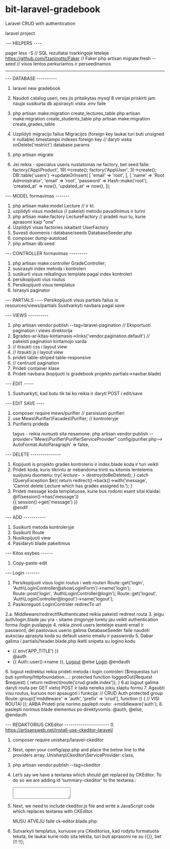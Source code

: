 # bit-laravel-gradebook
Laravel CRUD with authentication

laravel project

--- HELPERS ----



pager less -S 	// SQL rezultatai tvarkingoje leteleje
https://github.com/fzaninotto/Faker  // Faker
php artisan migrate:fresh --seed 	// visos lentos perkuriamos ir perseedinamos

-------------------------------------


--- DATABASE ----------

1. laravel new gradebook
2. Naudoti catalog useri, nes jis pritaikytas mysql 8 versijai
	priskirti jam naujai susikurta db
	apsirasyti viska .env faile
3. php artisan make:migration create_lectures_table
	php artisan make:migration create_students_table
	php artisan make:migration create_grades_table
4. Uzpildyti migraciju failus
	Migracijos (foreign key laukai turi buti unsigned ir nullable)
	timestamps
	indexes
	foreign key // daryti viska onDelete('restrict')
	database params
5. php artisan migrate

6. Jei reikia - specialus useris nustatomas ne factory, bet seed faile:
	factory('App\Product', 19)->create();
	factory('App\User', 3)->create();
    DB::table('users')
        ->updateOrInsert(
            [
                'email' => 'root',
            ],
            [
                'name' => 'Root Administrator',
                'email' => 'root',
                'password' => Hash::make('root'),
                'created_at' => now(),
                'updated_at' => now(),
            ]);


--- MODEL formavimas -------
1. php artisan make:model Lecture  // ir kt.
2. uzpildyti visus modelius 	// pakeisti metodu pavadinimus ir turini
3. php artisan make:factory LectureFactory 		// pradeti nuo tu, kurie aprasomi kaip "one"
4. Uzpildyti visas factories iskaitant UserFactory 
5. Suvesti duomenis i database/seeds DatabaseSeeder.php
6. composer dump-autoload
7. php artisan db:seed

--- CONTROLLER formavimas ---------
1. php artisan make:controller GradeController;
2. susirasyti index metoda i kontroleri
3. susikurti visus reikalingus template pagal index kontroleri
4. persikopijuoti vius routus
5. Persikopijuoti visus templatus
6. Isirasyti paginator


--- PARTIALS ----
Persikopijuoti visus partials failus is resources/views/partials
Susitvarkyti navbara pagal save


--- VIEWS ----------
1. php artisan vendor:publish --tag=laravel-pagination	// Eksportuoti pagination i views direktorija
2. $grades-ar-kitas-kintamasis->links('vendor.pagination.default') 	// pakeisti pagination kintamojo varda
3. <link rel="stylesheet" href="{{ asset('css/app.css') }}"> 	// itraukti css i layout view
4. <script src="{{ asset('js/app.js') }}"></script>		// itraukti js i layout view
5. prideti table-striped table-responsive
6. <div class="pagination pagination-sm justify-content-center"> 	// centruoti pagination
7. Prideti container klase 
8. Prideti navbara (kopijuoti is gradebook projekto partials->navbar.blade)

--- EDIT -----
1. Susitvarkyti, kad butu tik tai ko reikia ir daryti POST i edit/save

--- EDIT SAVE ----
1. composer require mews/purifier	// parsisiusti purifieri
2. use Mews\Purifier\Facades\Purifier; 	// kontroleryje
3. Purifieris prideda <p>tagus - reikia numusti sita nesamone:
	php artisan vendor:publish --provider="Mews\Purifier\PurifierServiceProvider"
	config/purifier.php--> AutoFormat.AutoParagraph' => false,
	
--- DELETE ---------------
1. Kopijuoti is projekto grades kontrolerio ir index.blade koda ir turi veikti
2. Prideti koda, kuris tikrintu ar nebandoma trinti su kitomis lentelemis susijusiu duomenu:
    try{
    	$lecture->destroy($toBeDeleted);
	} catch (QueryException $e){
		return redirect()->back()->with('message', 'Cannot delete Lecture which has grades assigned to.');
	}
3. Prideti message koda templatuose, kurie bus rodomi esant sitai klaidai:
    @if(session()->has('message'))
        <div class="alert alert-danger">
            {{ session()->get('message') }}
        </div>
    @endif

--- ADD -----------
1. Susikurti metoda kontroleryje
2. Susikurti Route
3. Nusikopijuoti view
4. Pasidaryti blade pakeitimus

--- Kitos esybes ------
1. Copy-paste-edit


--- Login -------
1. Persikopijuoti visus login routus i web routeri
	Route::get('login', 'Auth\LoginController@showLoginForm')->name('login');
	Route::post('login', 'Auth\LoginController@login');
	Route::get('logout', 'Auth\LoginController@logout')->name('logout');
2. Pasikoreguoti LoginControler redirecTo url

2.a. Middleware/redirectIfAuthenticated reikia pakeisti redirest routa
3. jeigu auth/login.blade jau yra - sitame zingsnyje turetu jau veikti authentication forma /login puslapyje
4. reikia zinoti users lenteleje esanti email ir password, del pastovaus userio galima DatabaseSeeder faile naudoti auksciau aprasyta koda su default userio emailu ir passwordu
5. Dabar galima i partials/header.blade.php ikelti snipeta su logino kodu
<ul class="navbar-nav ml-auto">
    <li class="nav-item">
        {{ env('APP_TITLE') }}
    </li>
    @auth
        <li class="nav-item navbar-text text-white">
            {{ Auth::user()->name }},
            <a class="nav-item navbar-text nav-link" href="#" id="button-logout"
               onclick="event.preventDefault();
                   document.getElementById('form-logout').submit();">Logout</a>
            <form id="form-logout" method="POST" action="{{ route('logout') }}"
                  style="display: none;">@csrf
            </form>
            @else
                <a class="nav-item navbar-text nav-link" href="{{ route('login') }}">Login</a>
            @endauth
        </li>
</ul>
6. logout redirektui reikia prideti metoda i login controleri ($requestas turi buti symfony/httpfoundation....:
	    protected function loggedOut(Request $request) {
        return redirect(route('crud.grade.index'));
    }
6.a) logout galima daryti routa per GET vietoj POST ir tada nereiks jokiu slaptu formu 
7. Agaubti visu routus, kuriuos nori apsaugoti i funkcija:
	// CRUD Auth protected group
	Route::group(['middleware' => 'auth', 'prefix' => 'crud'], function () {
		// VISI ROUTAI
	});
	ARBA
	Prideti prie norimo paslepti routo:
		->middleware('auth');
8. paslepti norimus blade elementus po direktyvomis:
	@auth, @else, @endauth


--- REDAKTORIUS CKEditor ----------------------
0. https://artisansweb.net/install-use-ckeditor-laravel/
1. composer require unisharp/laravel-ckeditor
2. Next, open your config/app.php and place the below line to the providers array.
	Unisharp\Ckeditor\ServiceProvider::class,
3. php artisan vendor:publish --tag=ckeditor
4. Let’s say we have a textarea which should get replaced by CKEditor. To do so we are adding id ‘summary-ckeditor’ to the textarea.:
	<textarea class="form-control" id="summary-ckeditor" name="summary-ckeditor"></textarea>
5. Next, we need to include ckeditor.js file and write a JavaScript code which replaces textarea with CKEditor.
	<script src="{{ asset('vendor/unisharp/laravel-ckeditor/ckeditor.js') }}"></script>
	<script>
		CKEDITOR.replace( 'summary-ckeditor' );
	</script>
	
	MUSU ATVEJU faile ck-editor.blade.php:
		<script src="{{ asset('vendor/unisharp/laravel-ckeditor/ckeditor.js') }}"></script>
		<script>
			CKEDITOR.replace( 'ck-editor-field', {
			customConfig: '{{ asset('vendor/unisharp/laravel-ckeditor/config.js') }}',
			language: '{{ app()->getLocale() }}',
			htmlEncodeOutput: false,
			allowedContent: true,
			basicEntities: false,
			entities: true
			});
		</script>
6. Sutvarkyti templatus, kuriuose yra CKeditorius, kad rodytu formatuota teksta, tie laukai kurie rodo sita teksta, turi buti aprasomi ne su {{}}, bet {!! !!};
		


           
